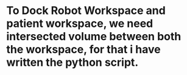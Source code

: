 # To Dock Robot Workspace and patient workspace, we need intersected volume between both the workspace, for that i have written the python script.
